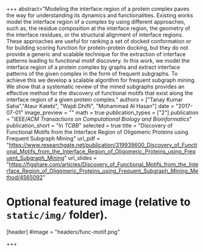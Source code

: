 +++
abstract="Modeling the interface region of a protein complex paves the way for understanding its dynamics and functionalities. Existing works model the interface region of a complex by using different approaches, such as, the residue composition at the interface region, the geometry of the interface residues, or the structural alignment of interface regions. These approaches are useful for ranking a set of docked conformation or for building scoring function for protein-protein docking, but they do not provide a generic  and scalable technique for the extraction of interface patterns leading to functional motif discovery. In this work, we model the interface region of a protein complex by graphs and extract interface patterns of the given complex in the form of frequent subgraphs. To achieve this we develop a scalable algorithm for frequent subgraph mining. We show that a systematic review of the mined subgraphs provides an effective method for the discovery of functional motifs that exist along the interface region of a given protein complex."
authors = ["Tanay Kumar Saha","Ataur Katebi", "Wajdi Dhifli", "Mohammad Al Hasan"]
date = "2017-07-01"
image_preview = ""
math = true
publication_types = ["2"]
publication = "*IEEE/ACM Transactions on Computational Biology and Bioinformatics*"
publication_short = "In *TCBB*"
selected = true
title = "Discovery of Functional Motifs from the Interface Region of Oligomeric Proteins using Frequent Subgraph Mining"
url_pdf = "https://www.researchgate.net/publication/319939600_Discovery_of_Functional_Motifs_from_the_Interface_Region_of_Oligomeric_Proteins_using_Frequent_Subgraph_Mining"
url_slides = "https://figshare.com/articles/Discovery_of_Functional_Motifs_from_the_Interface_Region_of_Oligomeric_Proteins_using_Frequent_Subgraph_Mining_Method/4565092"



# Optional featured image (relative to `static/img/` folder).
[header]
#image = "headers/func-motif.png"

+++
